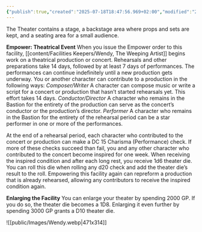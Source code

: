 ```yaml
---
{"publish":true,"created":"2025-07-18T18:47:56.969+02:00","modified":"2025-07-18T17:52:37.311+02:00","cssclasses":""}
---
```


The Theater contains a stage, a backstage area where props and sets are kept, and a seating area for a small audience.

**Empower: Theatrical Event** When you issue the Empower order to this facility, [[content/Facilities Keepers/Wendy, The Weeping Artist]] begins work on a theatrical production or concert. Rehearsals and other preparations take 14 days, followed by at least 7 days of performances. The performances can continue
indefinitely until a new production gets underway. You or another character can contribute to a production in the following ways:
*Composer/Writer* A character can compose music or write a script for a concert or production that hasn’t started rehearsals yet. This effort takes 14 days.
*Conductor/Director* A character who remains in the Bastion for the entirety of the production can serve as the concert’s conductor or the production’s director.
*Performer* A character who remains in the Bastion for the entirety of the rehearsal period can be a star performer in one or more of the performances.

At the end of a rehearsal period, each character who contributed to the concert or production can make a DC 15 Charisma (Performance) check. If more of these checks succeed than fail, you and any other character who contributed to the concert become inspired for one week. When receiving the inspired condition and after each long rest, you receive 1d6 theater die. You can roll this die when rolling any d20 check and add the theater die’s result to the roll. 
Empowering this facility again can repreform a production that is already rehearsed, allowing any contributors to receive the inspired condition again.

**Enlarging the Facility** You can enlarge your theater by spending 2000 GP. If you do so, the theater die becomes a 1D8. Enlarging it even further by spending 3000 GP grants a D10 theater die.

![[public/Images/Wendy.webp|471x314]]